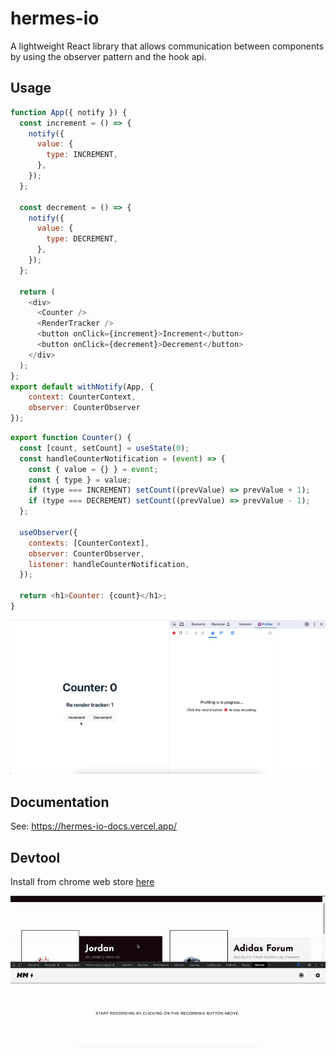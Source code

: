 # hermes-io
A lightweight React library that allows communication between components by using the observer pattern and the hook api.

## Usage
```javascript
function App({ notify }) {
  const increment = () => {
    notify({
      value: {
        type: INCREMENT,
      },
    });
  };

  const decrement = () => {
    notify({
      value: {
        type: DECREMENT,
      },
    });
  };

  return (
    <div>
      <Counter />
      <RenderTracker />
      <button onClick={increment}>Increment</button>
      <button onClick={decrement}>Decrement</button>
    </div>
  );
};
export default withNotify(App, {
	context: CounterContext,
	observer: CounterObserver
});
```

```javascript
export function Counter() {
  const [count, setCount] = useState(0);
  const handleCounterNotification = (event) => {
    const { value = {} } = event;
    const { type } = value;
    if (type === INCREMENT) setCount((prevValue) => prevValue + 1);
    if (type === DECREMENT) setCount((prevValue) => prevValue - 1);
  };

  useObserver({
    contexts: [CounterContext],
    observer: CounterObserver,
    listener: handleCounterNotification,
  });

  return <h1>Counter: {count}</h1>;
}
```
<img src="https://raw.githubusercontent.com/Maxtermax/hermes-io-counter-demo/master/src/assets/optimized.gif" />

## Documentation
See: https://hermes-io-docs.vercel.app/


## Devtool

Install from chrome web store [here](https://chrome.google.com/webstore/detail/hermes-io/pjdkgcpikfmkncldipldmimanfkpeedm?hl=en)

![chrome extension](https://raw.githubusercontent.com/Maxtermax/hermes-io-devtools/master/demo.gif)
